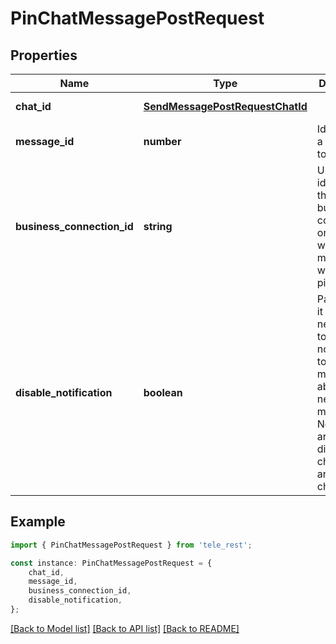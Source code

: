# PinChatMessagePostRequest


## Properties

Name | Type | Description | Notes
------------ | ------------- | ------------- | -------------
**chat_id** | [**SendMessagePostRequestChatId**](SendMessagePostRequestChatId.md) |  | [default to undefined]
**message_id** | **number** | Identifier of a message to pin | [default to undefined]
**business_connection_id** | **string** | Unique identifier of the business connection on behalf of which the message will be pinned | [optional] [default to undefined]
**disable_notification** | **boolean** | Pass *True* if it is not necessary to send a notification to all chat members about the new pinned message. Notifications are always disabled in channels and private chats. | [optional] [default to undefined]

## Example

```typescript
import { PinChatMessagePostRequest } from 'tele_rest';

const instance: PinChatMessagePostRequest = {
    chat_id,
    message_id,
    business_connection_id,
    disable_notification,
};
```

[[Back to Model list]](../README.md#documentation-for-models) [[Back to API list]](../README.md#documentation-for-api-endpoints) [[Back to README]](../README.md)
